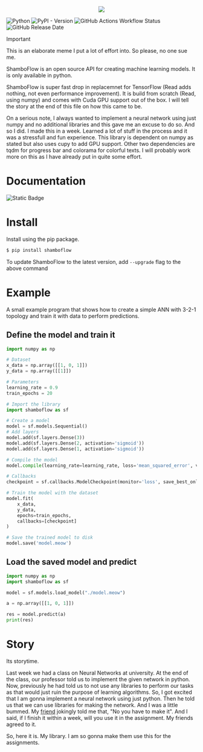 <div align="center">
    <img src="https://files.catbox.moe/j06xze.png">
</div>

![Python](https://img.shields.io/badge/python-3.9%20%7C%203.10%20%7C%203.11%20%7C%203.12-white?style=for-the-badge&labelColor=gray&color=blue)
![PyPI - Version](https://img.shields.io/pypi/v/shamboflow?style=for-the-badge&link=https%3A%2F%2Fpypi.org%2Fproject%2Fshamboflow%2F)
![GitHub Actions Workflow Status](https://img.shields.io/github/actions/workflow/status/ShambaC/shamboflow/python-publish.yml?style=for-the-badge)
![GitHub Release Date](https://img.shields.io/github/release-date/ShambaC/shamboflow?display_date=published_at&style=for-the-badge)

> [!IMPORTANT]
> This is an elaborate meme I put a lot of effort into.
> So please, no one sue me.

ShamboFlow is an open source API for creating machine learning models. It is only available in python.

ShamboFlow is super fast drop in replacemnet for TensorFlow (Read adds nothing, not even performance improvement). It is build from scratch (Read, using numpy) and comes with Cuda GPU support out of the box. I will tell the story at the end of this file on how this came to be. 

On a serious note, I always wanted to implement a neural network using just numpy and no additional libraries and this gave me an excuse to do so. And so I did. I made this in a week. Learned a lot of stuff in the process and it was a stressfull and fun experience. This library is dependent on numpy as stated but also uses cupy to add GPU support. Other two dependencies are tqdm for progress bar and colorama for colorful texts. I will probably work more on this as I have already put in quite some effort.

# Documentation
![Static Badge](https://img.shields.io/badge/Coming-Soon-black?style=for-the-badge)

# Install

Install using the pip package.
```bash
$ pip install shamboflow
```

To update ShamboFlow to the latest version, add `--upgrade` flag to the above command

# Example

A small example program that shows how to create a simple ANN with 3-2-1 topology and train it with data to perform predictions.

## Define the model and train it

```python
import numpy as np

# Dataset
x_data = np.array([[1, 0, 1]])
y_data = np.array([[1]])

# Parameters
learning_rate = 0.9
train_epochs = 20

# Import the library
import shamboflow as sf

# Create a model
model = sf.models.Sequential()
# Add layers
model.add(sf.layers.Dense(3))
model.add(sf.layers.Dense(2, activation='sigmoid'))
model.add(sf.layers.Dense(1, activation='sigmoid'))

# Compile the model
model.compile(learning_rate=learning_rate, loss='mean_squared_error', verbose=True)

# Callbacks
checkpoint = sf.callbacks.ModelCheckpoint(monitor='loss', save_best_only=True, verbose=True)

# Train the model with the dataset
model.fit(
    x_data,
    y_data,
    epochs=train_epochs,
    callbacks=[checkpoint]
)

# Save the trained model to disk
model.save('model.meow')
```

## Load the saved model and predict
```python
import numpy as np
import shamboflow as sf

model = sf.models.load_model("./model.meow")

a = np.array([[1, 0, 1]])

res = model.predict(a)
print(res)
```

# Story
Its storytime.

Last week we had a class on Neural Networks at university. At the end of the class, our professor told us to implement the given network in python. Now, previously he had told us to not use any libraries to perform our tasks as that would just ruin the purpose of learning algorithms. So, I got excited that I am gonna implement a neural network using just python. Then he told us that we can use libraries for making the network. And I was a little bummed. My [friend](https://github.com/Shreyashi07) jokingly told me that, "No you have to make it". And I said, if I finish it within a week, will you use it in the assignment. My friends agreed to it.

So, here it is. My library. I am so gonna make them use this for the assignments.
